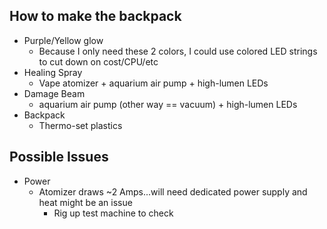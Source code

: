 ## How to make the backpack

* Purple/Yellow glow
  * Because I only need these 2 colors, I could use colored LED strings to cut down on cost/CPU/etc
* Healing Spray
  * Vape atomizer + aquarium air pump + high-lumen LEDs
* Damage Beam
  * aquarium air pump (other way == vacuum) + high-lumen LEDs
* Backpack
  * Thermo-set plastics

## Possible Issues

* Power
  * Atomizer draws ~2 Amps...will need dedicated power supply and heat might be an issue
    * Rig up test machine to check
